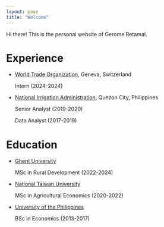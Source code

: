 ```yaml
---
layout: page
title: "Welcome"
---
```


Hi there! This is the personal website of Gerome Retamal.

# Experience
* [World Trade Organization](https://www.wto.org/index.htm), Geneva, Switzerland
  
  Intern (2024-2024)
  
* [National Irrigation Administration](https://www.nia.gov.ph/), Quezon City, Philippines
  
  Senior Analyst (2019-2020)
  
  Data Analyst (2017-2019)
  
# Education
* [Ghent University](https://www.imrd.ugent.be/programme)

  MSc in Rural Development (2022-2024)

* [National Taiwan University](https://www.agec.ntu.edu.tw/en/inter/inter1)

  MSc in Agricultural Economics (2020-2022)

* [University of the Philippines](https://cem.uplb.edu.ph/acad-programs/bachelor-of-science-in-economics/)

  BSc in Economics (2013-2017)
